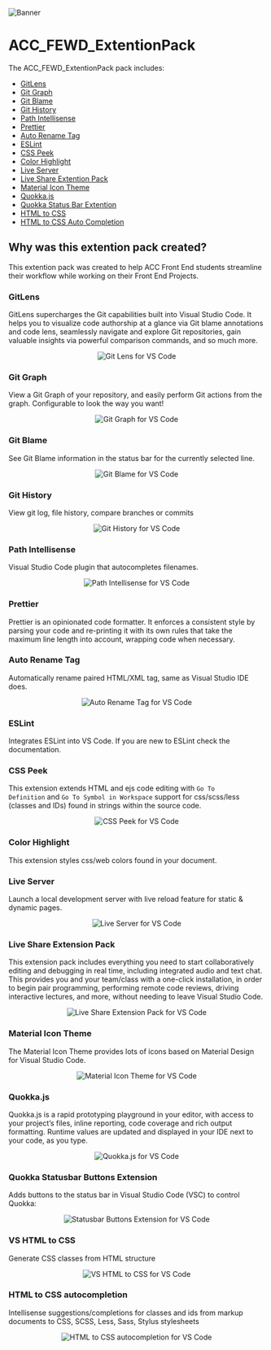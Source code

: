 
![Banner](img/albany-can-code-logo.png)

# ACC_FEWD_ExtentionPack

The ACC_FEWD_ExtentionPack pack includes: 

* [GitLens](https://marketplace.visualstudio.com/items?itemName=eamodio.gitlens)
* [Git Graph](https://marketplace.visualstudio.com/items?itemName=mhutchie.git-graph)
* [Git Blame](https://marketplace.visualstudio.com/items?itemName=waderyan.gitblame)
* [Git History](https://marketplace.visualstudio.com/items?itemName=donjayamanne.githistory)
* [Path Intellisense](https://marketplace.visualstudio.com/items?itemName=christian-kohler.path-intellisense)
* [Prettier](https://marketplace.visualstudio.com/items?itemName=esbenp.prettier-vscode)
* [Auto Rename Tag](https://marketplace.visualstudio.com/items?itemName=formulahendry.auto-rename-tag)
* [ESLint](https://marketplace.visualstudio.com/items?itemName=dbaeumer.vscode-eslint)
* [CSS Peek](https://marketplace.visualstudio.com/items?itemName=pranaygp.vscode-css-peek)
* [Color Highlight](https://marketplace.visualstudio.com/items?itemName=naumovs.color-highlight)
* [Live Server](https://marketplace.visualstudio.com/items?itemName=ritwickdey.LiveServer)
* [Live Share Extention Pack](https://marketplace.visualstudio.com/items?itemName=MS-vsliveshare.vsliveshare-pack)
* [Material Icon Theme](https://marketplace.visualstudio.com/items?itemName=PKief.material-icon-theme)
* [Quokka.js](https://marketplace.visualstudio.com/items?itemName=WallabyJs.quokka-vscode)
* [Quokka Status Bar Extention](https://marketplace.visualstudio.com/items?itemName=sketchbuch.vsc-quokka-statusbar)
* [HTML to CSS](https://marketplace.visualstudio.com/items?itemName=neptunedesign.vs-html-to-css)
* [HTML to CSS Auto Completion](https://marketplace.visualstudio.com/items?itemName=solnurkarim.html-to-css-autocompletion)


## Why was this extention pack created?

This extention pack was created to help ACC Front End students streamline their workflow while working on their Front End Projects.

### GitLens

GitLens supercharges the Git capabilities built into Visual Studio Code. It helps you to visualize code authorship at a glance via Git blame annotations and code lens, seamlessly navigate and explore Git repositories, gain valuable insights via powerful comparison commands, and so much more.

<p align="center" style="margin: 0 10%">
  <img src="https://raw.githubusercontent.com/eamodio/vscode-gitlens/master/images/docs/gitlens-preview.gif" alt="Git Lens for VS Code" />
</p>

### Git Graph

View a Git Graph of your repository, and easily perform Git actions from the graph. Configurable to look the way you want!

<p align="center" style="margin: 0 10%">
  <img src="https://github.com/mhutchie/vscode-git-graph/raw/master/resources/demo.gif" alt="Git Graph for VS Code" />
</p>

### Git Blame

See Git Blame information in the status bar for the currently selected line.

<p align="center" style="margin: 0 10%">
  <img src="https://github.com/Sertion/vscode-gitblame/raw/master/images/GitBlamePreview.gif" alt="Git Blame for VS Code" />
</p>

### Git History

View git log, file history, compare branches or commits

<p align="center" style="margin: 0 10%">
  <img src="https://raw.githubusercontent.com/DonJayamanne/gitHistoryVSCode/master/images/gitLogv2.gif" alt="Git History for VS Code" />
</p>

### Path Intellisense

Visual Studio Code plugin that autocompletes filenames.

<p align="center" style="margin: 0 10%">
  <img src="http://i.giphy.com/iaHeUiDeTUZuo.gif" alt="Path Intellisense for VS Code" />
</p>

### Prettier
Prettier is an opinionated code formatter. It enforces a consistent style by parsing your code and re-printing it with its own rules that take the maximum line length into account, wrapping code when necessary.

### Auto Rename Tag

Automatically rename paired HTML/XML tag, same as Visual Studio IDE does.

<p align="center" style="margin: 0 10%">
  <img src="https://github.com/formulahendry/vscode-auto-rename-tag/raw/master/images/usage.gif" alt="Auto Rename Tag for VS Code" />
</p>

### ESLint

Integrates ESLint into VS Code. If you are new to ESLint check the documentation.

### CSS Peek
This extension extends HTML and ejs code editing with <code>Go To Definition</code> and <code>Go To Symbol in Workspace</code> support for css/scss/less (classes and IDs) found in strings within the source code.

<p align="center" style="margin: 0 10%">
  <img src="https://github.com/pranaygp/vscode-css-peek/raw/master/working.gif" alt="CSS Peek for VS Code" />
</p>

### Color Highlight

This extension styles css/web colors found in your document.

### Live Server
Launch a local development server with live reload feature for static & dynamic pages.

<p align="center" style="margin: 0 10%">
  <img src="https://github.com/ritwickdey/vscode-live-server/raw/master/images/Screenshot/vscode-live-server-animated-demo.gif" alt="Live Server for VS Code" />
</p>

### Live Share Extension Pack

This extension pack includes everything you need to start collaboratively editing and debugging in real time, including integrated audio and text chat. This provides you and your team/class with a one-click installation, in order to begin pair programming, performing remote code reviews, driving interactive lectures, and more, without needing to leave Visual Studio Code.

<p align="center" style="margin: 0 10%">
  <img src="https://user-images.githubusercontent.com/116461/49324088-cd0d0d80-f4db-11e8-8bc3-1ddeeabfc2b9.png" alt="Live Share Extension Pack for VS Code" />
</p>

### Material Icon Theme

The Material Icon Theme provides lots of icons based on Material Design for Visual Studio Code.

<p align="center" style="margin: 0 10%">
  <img src="https://raw.githubusercontent.com/PKief/vscode-material-icon-theme/master/images/fileIcons.png" alt="Material Icon Theme for VS Code" />
</p>

### Quokka.js

Quokka.js is a rapid prototyping playground in your editor, with access to your project’s files, inline reporting, code coverage and rich output formatting. Runtime values are updated and displayed in your IDE next to your code, as you type.

<p align="center" style="margin: 0 10%">
  <img src="https://quokkajs.com/assets/img/main-video.gif" alt="Quokka.js for VS Code" />
</p>

### Quokka Statusbar Buttons Extension

Adds buttons to the status bar in Visual Studio Code (VSC) to control Quokka:

<p align="center" style="margin: 0 10%">
  <img src="https://raw.githubusercontent.com/sketchbuch/vsc-quokka-statusbar/master/docs/images/screenshot.png" alt="Statusbar Buttons Extension for VS Code" />
</p>

### VS HTML to CSS

Generate CSS classes from HTML structure

<p align="center" style="margin: 0 10%">
  <img src="https://raw.githubusercontent.com/NeptuneDesign/vs-html-to-css/master/images/screenshot.gif" alt="VS HTML to CSS for VS Code" />
</p>

### HTML to CSS autocompletion

Intellisense suggestions/completions for classes and ids from markup documents to CSS, SCSS, Less, Sass, Stylus stylesheets

<p align="center" style="margin: 0 10%">
  <img src="https://github.com/solnurkarim/HTML-to-CSS-autocompletion/raw/master/assets/preview.gif" alt="HTML to CSS autocompletion for VS Code" />
</p>